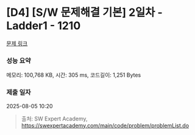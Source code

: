 # [D4] [S/W 문제해결 기본] 2일차 - Ladder1 - 1210 

[문제 링크](https://swexpertacademy.com/main/code/problem/problemDetail.do?contestProbId=AV14ABYKADACFAYh) 

### 성능 요약

메모리: 100,768 KB, 시간: 305 ms, 코드길이: 1,251 Bytes

### 제출 일자

2025-08-05 10:20



> 출처: SW Expert Academy, https://swexpertacademy.com/main/code/problem/problemList.do